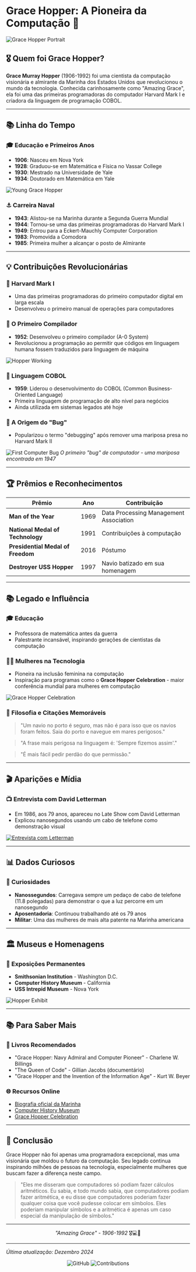# Grace Hopper: A Pioneira da Computação 🚀

![Grace Hopper Portrait]("grace%20hopper%201".jpg)

## 🎖️ Quem foi Grace Hopper?

**Grace Murray Hopper** (1906-1992) foi uma cientista da computação visionária e almirante da Marinha dos Estados Unidos que revolucionou o mundo da tecnologia. Conhecida carinhosamente como "Amazing Grace", ela foi uma das primeiras programadoras do computador Harvard Mark I e criadora da linguagem de programação COBOL.

---

## 📚 Linha do Tempo

### 🎓 Educação e Primeiros Anos
- **1906**: Nasceu em Nova York
- **1928**: Graduou-se em Matemática e Física no Vassar College
- **1930**: Mestrado na Universidade de Yale
- **1934**: Doutorado em Matemática em Yale

![Young Grace Hopper](https://upload.wikimedia.org/wikipedia/commons/thumb/5/5b/Grace_Hopper_and_UNIVAC.jpg/330px-Grace_Hopper_and_UNIVAC.jpg)

### ⚓ Carreira Naval
- **1943**: Alistou-se na Marinha durante a Segunda Guerra Mundial
- **1944**: Tornou-se uma das primeiras programadoras do Harvard Mark I
- **1949**: Entrou para a Eckert-Mauchly Computer Corporation
- **1983**: Promovida a Comodora
- **1985**: Primeira mulher a alcançar o posto de Almirante

---

## 💡 Contribuições Revolucionárias

### 🔧 Harvard Mark I
- Uma das primeiras programadoras do primeiro computador digital em larga escala
- Desenvolveu o primeiro manual de operações para computadores

### 🔄 O Primeiro Compilador
- **1952**: Desenvolveu o primeiro compilador (A-0 System)
- Revolucionou a programação ao permitir que códigos em linguagem humana fossem traduzidos para linguagem de máquina

![Hopper Working](https://upload.wikimedia.org/wikipedia/commons/thumb/3/39/Grace_Hopper_%281987-06-09%29.jpg/330px-Grace_Hopper_%281987-06-09%29.jpg)

### 💬 Linguagem COBOL
- **1959**: Liderou o desenvolvimento do COBOL (Common Business-Oriented Language)
- Primeira linguagem de programação de alto nível para negócios
- Ainda utilizada em sistemas legados até hoje

### 🐛 A Origem do "Bug"
- Popularizou o termo "debugging" após remover uma mariposa presa no Harvard Mark II

![First Computer Bug](https://upload.wikimedia.org/wikipedia/commons/thumb/8/8a/H96566k.jpg/330px-H96566k.jpg)
*O primeiro "bug" de computador - uma mariposa encontrada em 1947*

---

## 🏆 Prêmios e Reconhecimentos

| Prêmio | Ano | Contribuição |
|--------|-----|--------------|
| **Man of the Year** | 1969 | Data Processing Management Association |
| **National Medal of Technology** | 1991 | Contribuições à computação |
| **Presidential Medal of Freedom** | 2016 | Póstumo |
| **Destroyer USS Hopper** | 1997 | Navio batizado em sua homenagem |

---

## 📚 Legado e Influência

### 🎓 Educação
- Professora de matemática antes da guerra
- Palestrante incansável, inspirando gerações de cientistas da computação

### 👩‍💻 Mulheres na Tecnologia
- Pioneira na inclusão feminina na computação
- Inspiração para programas como o **Grace Hopper Celebration** - maior conferência mundial para mulheres em computação

![Grace Hopper Celebration](https://ghc.anitab.org/wp-content/uploads/2022/09/GHC22_Website_Logo_Registrationsite.png)

### 🎯 Filosofia e Citações Memoráveis

> "Um navio no porto é seguro, mas não é para isso que os navios foram feitos. Saia do porto e navegue em mares perigosos."

> "A frase mais perigosa na linguagem é: 'Sempre fizemos assim'."

> "É mais fácil pedir perdão do que permissão."

---

## 🎬 Aparições e Mídia

### 📺 Entrevista com David Letterman
- Em 1986, aos 79 anos, apareceu no Late Show com David Letterman
- Explicou nanosegundos usando um cabo de telefone como demonstração visual

[![Entrevista com Letterman](https://img.youtube.com/vi/JEpsKnWZrJ8/0.jpg)](https://www.youtube.com/watch?v=JEpsKnWZrJ8)

---

## 📊 Dados Curiosos

### 🎯 Curiosidades
- **Nanossegundos**: Carregava sempre um pedaço de cabo de telefone (11.8 polegadas) para demonstrar o que a luz percorre em um nanosegundo
- **Aposentadoria**: Continuou trabalhando até os 79 anos
- **Militar**: Uma das mulheres de mais alta patente na Marinha americana

---

## 🏛️ Museus e Homenagens

### 🎪 Exposições Permanentes
- **Smithsonian Institution** - Washington D.C.
- **Computer History Museum** - California
- **USS Intrepid Museum** - Nova York

![Hopper Exhibit](https://images.squarespace-cdn.com/content/v1/5e66677ce35bb13442c9b2d8/1584114979397-8B2R3B6VWYH1VY1JQZ6R/Grace+Hopper+Portrait.jpg)

---

## 📚 Para Saber Mais

### 📖 Livros Recomendados
- "Grace Hopper: Navy Admiral and Computer Pioneer" - Charlene W. Billings
- "The Queen of Code" - Gillian Jacobs (documentário)
- "Grace Hopper and the Invention of the Information Age" - Kurt W. Beyer

### 🌐 Recursos Online
- [Biografia oficial da Marinha](https://www.history.navy.mil/content/history/nhhc/browse-by-topic/people/wwii/grace-hopper.html)
- [Computer History Museum](https://computerhistory.org/profile/grace-hopper/)
- [Grace Hopper Celebration](https://ghc.anitab.org)

---

## 🎉 Conclusão

Grace Hopper não foi apenas uma programadora excepcional, mas uma visionária que moldou o futuro da computação. Seu legado continua inspirando milhões de pessoas na tecnologia, especialmente mulheres que buscam fazer a diferença neste campo.

> "Eles me disseram que computadores só podiam fazer cálculos aritméticos. 
> Eu sabia, e todo mundo sabia, que computadores podiam fazer aritmética, 
> e eu disse que computadores poderiam fazer qualquer coisa que você 
> pudesse colocar em símbolos. Eles poderiam manipular símbolos e 
a aritmética é apenas um caso especial da manipulação de símbolos."

---

<div align="center">

*"Amazing Grace" - 1906-1992* 🎖️💻🚀

</div>

---
*Última atualização: Dezembro 2024*

<div align="center">

![GitHub](https://img.shields.io/badge/Grace_Hopper-Legend-blue?style=for-the-badge)
![Contributions](https://img.shields.io/badge/Computação-Pioneira-green?style=for-the-badge)

</div>
